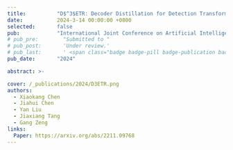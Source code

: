 ```yaml
---
title:          "D$^3$ETR: Decoder Distillation for Detection Transformer"
date:           2024-3-14 00:00:00 +0800
selected:       false
pub:            "International Joint Conference on Artificial Intelligence (IJCAI)"
# pub_pre:        "Submitted to "
# pub_post:       'Under review.'
# pub_last:       ' <span class="badge badge-pill badge-publication badge-success">Spotlight</span>'
pub_date:       "2024"

abstract: >-

cover: /_publications/2024/D3ETR.png
authors:
  - Xiaokang Chen
  - Jiahui Chen
  - Yan Liu
  - Jiaxiang Tang
  - Gang Zeng
links:
  Paper: https://arxiv.org/abs/2211.09768
---
```

